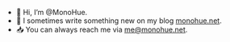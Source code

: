 - 👋 Hi, I’m @MonoHue.
- 📔 I sometimes write something new on my blog [monohue.net](https://monohue.net).
- 📥 You can always reach me via [me@monohue.net](mailto:me@monohue.net).
